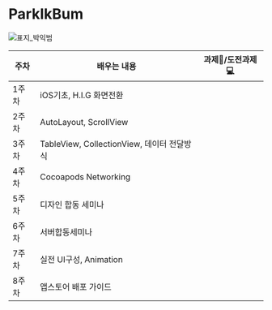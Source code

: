 # ParkIkBum
![표지_박익범](https://user-images.githubusercontent.com/60260284/113490326-3239f900-9504-11eb-8944-5ff610a2d477.png)

|주차|배우는 내용|과제📝/도전과제💻|
|------|---|---|
|1주차|iOS기초, H.I.G 화면전환||
|2주차|AutoLayout, ScrollView||
|3주차|TableView, CollectionView, 데이터 전달방식||
|4주차|Cocoapods Networking||
|5주차|디자인 합동 세미나||
|6주차|서버합동세미나||
|7주차|실전 UI구성, Animation||
|8주차|앱스토어 배포 가이드||
